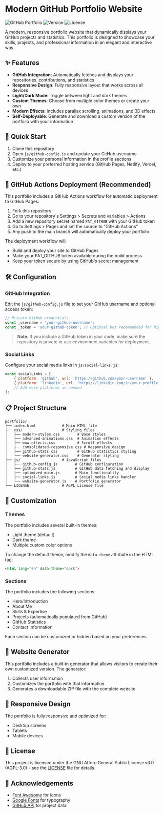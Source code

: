 # Modern GitHub Portfolio Website

![GitHub Portfolio](https://img.shields.io/badge/Portfolio-GitHub-blue)
![Version](https://img.shields.io/badge/Version-1.0-green)
![License](https://img.shields.io/badge/License-AGPL--3.0-yellow)

A modern, responsive portfolio website that dynamically displays your GitHub projects and statistics. This portfolio is designed to showcase your skills, projects, and professional information in an elegant and interactive way.

## ✨ Features

- **GitHub Integration**: Automatically fetches and displays your repositories, contributions, and statistics
- **Responsive Design**: Fully responsive layout that works across all devices
- **Light/Dark Mode**: Toggle between light and dark themes
- **Custom Themes**: Choose from multiple color themes or create your own
- **Modern Effects**: Includes parallax scrolling, animations, and 3D effects
- **Self-Deployable**: Generate and download a custom version of the portfolio with your information

## 🚀 Quick Start

1. Clone this repository
2. Open `js/github-config.js` and update your GitHub username
3. Customize your personal information in the profile sections
4. Deploy to your preferred hosting service (GitHub Pages, Netlify, Vercel, etc.)

## 🔄 GitHub Actions Deployment (Recommended)

This portfolio includes a GitHub Actions workflow for automatic deployment to GitHub Pages:

1. Fork this repository
2. Go to your repository's Settings > Secrets and variables > Actions
3. Add a new repository secret named `PAT_GITHUB` with your GitHub token
4. Go to Settings > Pages and set the source to "GitHub Actions"
5. Any push to the main branch will automatically deploy your portfolio

The deployment workflow will:
- Build and deploy your site to GitHub Pages
- Make your PAT_GITHUB token available during the build process
- Keep your token secure by using GitHub's secret management

## 🛠️ Configuration

### GitHub Integration

Edit the `js/github-config.js` file to set your GitHub username and optional access token:

```javascript
// Private GitHub credentials
const _username = 'your-github-username';
const _token = 'your-github-token'; // Optional but recommended for higher API limits
```

> **Note**: If you include a GitHub token in your code, make sure the repository is private or use environment variables for deployment.

### Social Links

Configure your social media links in `js/social-links.js`:

```javascript
const socialLinks = [
    { platform: 'github', url: 'https://github.com/your-username' },
    { platform: 'linkedin', url: 'https://linkedin.com/in/your-profile' },
    // Add more platforms as needed
];
```

## 📋 Project Structure

```
portfolio/
├── index.html            # Main HTML file
├── css/                  # Styling files
│   ├── modern-styles.css        # Base styles
│   ├── advanced-animations.css  # Animation effects
│   ├── wow-effects.css          # Scroll effects
│   ├── consolidated-responsive.css # Responsive design
│   ├── github-stats.css         # GitHub statistics styling
│   └── website-generator.css    # Generator styling
├── js/                   # JavaScript files
│   ├── github-config.js        # GitHub configuration
│   ├── github-stats.js         # GitHub data fetching and display
│   ├── optimized-main.js       # Main functionality
│   ├── social-links.js         # Social media links handler
│   └── website-generator.js    # Portfolio generator
└── LICENSE               # AGPL License file
```

## 🎨 Customization

### Themes

The portfolio includes several built-in themes:
- Light theme (default)
- Dark theme
- Multiple custom color options

To change the default theme, modify the `data-theme` attribute in the HTML tag:

```html
<html lang="en" data-theme="dark">
```

### Sections

The portfolio includes the following sections:
- Hero/Introduction
- About Me
- Skills & Expertise
- Projects (automatically populated from GitHub)
- GitHub Statistics
- Contact Information

Each section can be customized or hidden based on your preferences.

## 🔧 Website Generator

This portfolio includes a built-in generator that allows visitors to create their own customized version. The generator:

1. Collects user information
2. Customizes the portfolio with that information
3. Generates a downloadable ZIP file with the complete website

## 📱 Responsive Design

The portfolio is fully responsive and optimized for:
- Desktop screens
- Tablets
- Mobile devices

## 📄 License

This project is licensed under the GNU Affero General Public License v3.0 (AGPL-3.0) - see the [LICENSE](LICENSE) file for details.

## 🙏 Acknowledgements

- [Font Awesome](https://fontawesome.com/) for icons
- [Google Fonts](https://fonts.google.com/) for typography
- [GitHub API](https://docs.github.com/en/rest) for project data